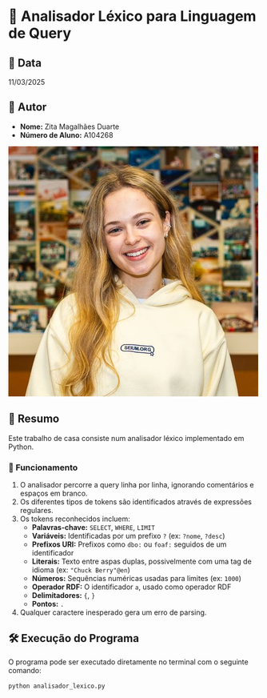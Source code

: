 # 📌 Analisador Léxico para Linguagem de Query

## 📅 Data
11/03/2025

## 👤 Autor
- **Nome:** Zita Magalhães Duarte
- **Número de Aluno:** A104268

![Zita Duarte](../zitaduarte.jpeg)

## 📖 Resumo
Este trabalho de casa consiste num analisador léxico implementado em Python.

### 🔹 Funcionamento
1. O analisador percorre a query linha por linha, ignorando comentários e espaços em branco.
2. Os diferentes tipos de tokens são identificados através de expressões regulares.
3. Os tokens reconhecidos incluem:
   - **Palavras-chave:** `SELECT`, `WHERE`, `LIMIT`
   - **Variáveis:** Identificadas por um prefixo `?` (ex: `?nome`, `?desc`)
   - **Prefixos URI:** Prefixos como `dbo:` ou `foaf:` seguidos de um identificador
   - **Literais:** Texto entre aspas duplas, possivelmente com uma tag de idioma (ex: `"Chuck Berry"@en`)
   - **Números:** Sequências numéricas usadas para limites (ex: `1000`)
   - **Operador RDF:** O identificador `a`, usado como operador RDF
   - **Delimitadores:** `{`, `}`
   - **Pontos:** `.`
4. Qualquer caractere inesperado gera um erro de parsing.

## 🛠️ Execução do Programa
O programa pode ser executado diretamente no terminal com o seguinte comando:

```bash
python analisador_lexico.py
```
